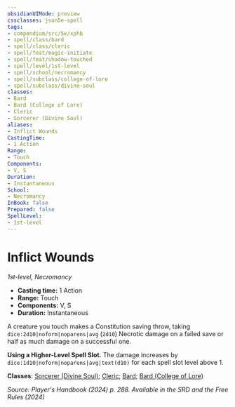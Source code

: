 ```yaml
---
obsidianUIMode: preview
cssclasses: json5e-spell
tags:
- compendium/src/5e/xphb
- spell/class/bard
- spell/class/cleric
- spell/feat/magic-initiate
- spell/feat/shadow-touched
- spell/level/1st-level
- spell/school/necromancy
- spell/subclass/college-of-lore
- spell/subclass/divine-soul
classes:
- Bard
- Bard (College of Lore)
- Cleric
- Sorcerer (Divine Soul)
aliases:
- Inflict Wounds
CastingTime: 
- 1 Action
Range:
- Touch
Components:
- V, S
Duration:
- Instantaneous
School:
- Necromancy
InBook: false
Prepared: false
SpellLevel:
- 1st-level
---
```

# Inflict Wounds
*1st-level, Necromancy*  


- **Casting time:** 1 Action
- **Range:** Touch
- **Components:** V, S
- **Duration:** Instantaneous

A creature you touch makes a Constitution saving throw, taking `dice:2d10|noform|noparens|avg` (`2d10`) Necrotic damage on a failed save or half as much damage on a successful one.

**Using a Higher-Level Spell Slot.** The damage increases by `dice:1d10|noform|noparens|avg|text(d10)` for each spell slot level above 1.

**Classes**: [Sorcerer (Divine Soul)](/3-Mechanics/CLI/lists/list-spells-classes-divine-soul-xge.md "subclass=XGE;class=XPHB"); [Cleric](/3-Mechanics/CLI/lists/list-spells-classes-cleric.md); [Bard](/3-Mechanics/CLI/lists/list-spells-classes-bard.md); [Bard (College of Lore)](/3-Mechanics/CLI/lists/list-spells-classes-college-of-lore-xphb.md "subclass=XPHB;class=XPHB")

*Source: Player's Handbook (2024) p. 288. Available in the <span title='Systems Reference Document (5.2)'>SRD</span> and the Free Rules (2024)*